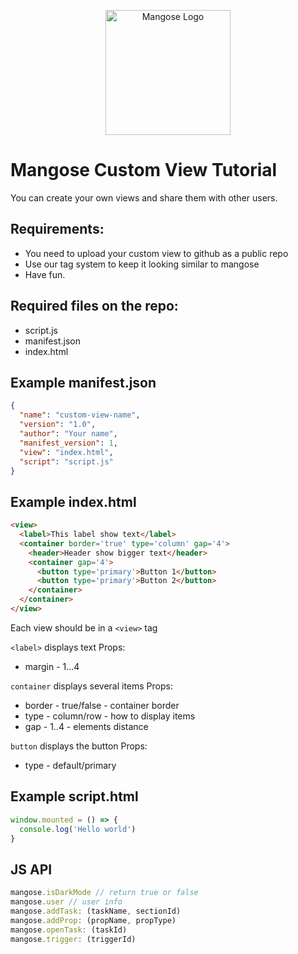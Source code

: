 <p align="center">
  <img src="https://cdn.mangose.app/assets/mangose.png" width="200" alt="Mangose Logo" />
</p>

# Mangose Custom View Tutorial
You can create your own views and share them with other users.

## Requirements:
- You need to upload your custom view to github as a public repo
- Use our tag system to keep it looking similar to mangose
- Have fun.

## Required files on the repo:
- script.js
- manifest.json
- index.html

## Example manifest.json
```json
{
  "name": "custom-view-name",
  "version": "1.0",
  "author": "Your name",
  "manifest_version": 1,
  "view": "index.html",
  "script": "script.js"
}
```

## Example index.html
```html
<view>
  <label>This label show text</label>
  <container border='true' type='column' gap='4'>
    <header>Header show bigger text</header>
    <container gap='4'>
      <button type='primary'>Button 1</button>
      <button type='primary'>Button 2</button>
    </container>
  </container>
</view>
```

Each view should be in a ```<view>``` tag

```<label>``` displays text
  Props: 
  - margin - 1...4
  
```container``` displays several items
  Props: 
  - border - true/false - container border
  - type - column/row - how to display items
  - gap - 1..4 - elements distance

```button``` displays the button
 Props: 
  - type - default/primary

## Example script.html
```js
window.mounted = () => {
  console.log('Hello world')
}
```


## JS API
```js
mangose.isDarkMode // return true or false
mangose.user // user info
mangose.addTask: (taskName, sectionId)
mangose.addProp: (propName, propType)
mangose.openTask: (taskId)
mangose.trigger: (triggerId)
```
